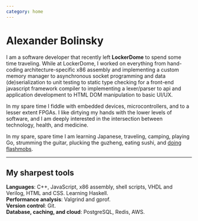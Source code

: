 ```yaml
---
category: home
---
```


# Alexander Bolinsky

I am a software developer that recently left **LockerDome** to spend some time traveling. While at LockerDome, I worked on everything from hand-coding architecture-specific x86 assembly and implementing a custom memory manager to asynchronous socket programming and data (de)serialization to unit testing to static type checking for a front-end javascript framework compiler to implementing a lexer/parser to api and application development to HTML DOM manipulation to basic UI/UX.

In my spare time I fiddle with embedded devices, microcontrollers, and to a lesser extent FPGAs. I like dirtying my hands with the lower levels of software, and I am deeply interested in the intersection between technology, health, and medicine.

In my spare, spare time I am learning Japanese, traveling, camping, playing Go, strumming the guitar, plucking the guzheng, eating sushi, and [doing flashmobs](https://youtu.be/FkLPztcET3w).

---
## My sharpest tools
**Languages**: C++, JavaScript, x86 assembly, shell scripts, VHDL and Verilog, HTML and CSS. Learning Haskell.  
**Performance analysis**: Valgrind and gprof.  
**Version control**: Git.  
**Database, caching, and cloud**: PostgreSQL, Redis, AWS.
